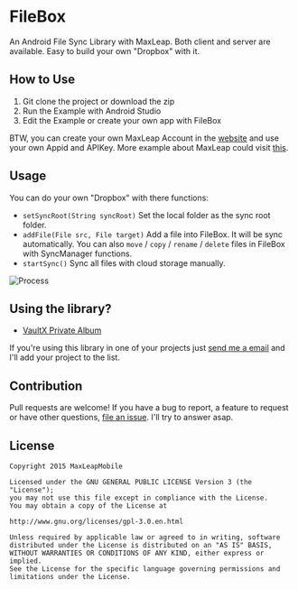# FileBox
An Android File Sync Library with MaxLeap. Both client and server are available. Easy to build your own "Dropbox" with it.

## How to Use

1. Git clone the project or download the zip
2. Run the Example with Android Studio
3. Edit the Example or create your own app with FileBox
 
BTW, you can create your own MaxLeap Account in the [website](https://leap.as) and use your own Appid and APIKey. More example about MaxLeap could visit [this](https://github.com/LeapCloud?utf8=%E2%9C%93&query=demo).

## Usage

You can do your own "Dropbox" with there functions:

* `setSyncRoot(String syncRoot)` Set the local folder as the sync root folder.
* `addFile(File src, File target)` Add a file into FileBox. It will be sync automatically. You can also `move` / `copy` / `rename` / `delete` files in FileBox with SyncManager functions.
* `startSync()` Sync all files with cloud storage manually.
 
![Process](http://cf.appfra.com/0t0yU5ZCKYtvZRdGAb_eYw/zcf-07f690ef-c717-4da2-9e19-f7fb0b54a406.png)

## Using the library?

* [VaultX Private Album](https://play.google.com/store/apps/details?id=com.ilegendsoft.jupiter)

If you're using this library in one of your projects just [send me a email](mailto:support@leap.as) and I'll add your project to the list.

## Contribution

Pull requests are welcome! If you have a bug to report, a feature to request or have other questions, [file an issue](https://github.com/MaxLeapMobile/FileBox/issues). I'll try to answer asap.

## License

	Copyright 2015 MaxLeapMobile

	Licensed under the GNU GENERAL PUBLIC LICENSE Version 3 (the "License");
	you may not use this file except in compliance with the License.
	You may obtain a copy of the License at

	http://www.gnu.org/licenses/gpl-3.0.en.html

	Unless required by applicable law or agreed to in writing, software
	distributed under the License is distributed on an "AS IS" BASIS,
	WITHOUT WARRANTIES OR CONDITIONS OF ANY KIND, either express or implied.
	See the License for the specific language governing permissions and
	limitations under the License.
